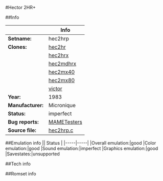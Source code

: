 #Hector 2HR+

##Info

||Info|
|-----|-----|
|**Setname:**|hec2hrp
|**Clones:**|[hec2hr](hec2hr.md)
||[hec2hrx](hec2hrx.md)
||[hec2mdhrx](hec2mdhrx.md)
||[hec2mx40](hec2mx40.md)
||[hec2mx80](hec2mx80.md)
||[victor](victor.md)
|**Year:**|1983
|**Manufacturer:**|Micronique
|**Status:**|imperfect
|**Bug reports:**|[MAMETesters](http://mametesters.org/view_all_set.php?type=1&temporary=y&search=hec2hrp.c)
|**Source file:**|[hec2hrp.c](https://github.com/mamedev/mame/blob/master/src/mess/drivers/hec2hrp.c)

##Emulation info
|| Status |
|-----|-----|
|Overall emulation:|good
|Color emulation:|good
|Sound emulation:|imperfect
|Graphics emulation:|good
|Savestates:|unsupported

##Tech info

##Romset info

<!--- START OF EDITED COMMENT DO NOT TOUCH TEXT ABOVE-->
